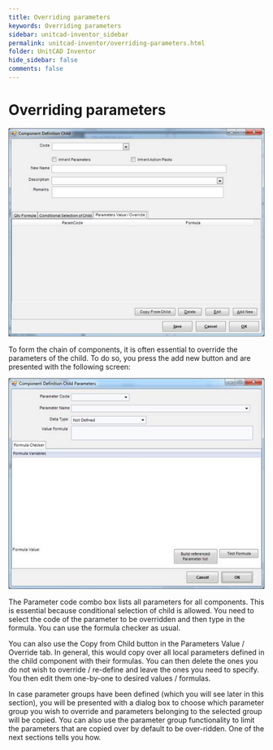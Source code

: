 ```yaml
---
title: Overriding parameters
keywords: Overriding parameters
sidebar: unitcad-inventor_sidebar
permalink: unitcad-inventor/overriding-parameters.html
folder: UnitCAD Inventor
hide_sidebar: false
comments: false
---
```

# Overriding parameters

![](/images/overriding-parameters.jpg)


To form the chain of components, it is often essential to override the parameters of the child. To do so, you press the add new button and are presented with the following screen:

![](/images/overriding-childparameters.jpg)

The Parameter code combo box lists all parameters for all components. This is essential because conditional selection of child is allowed.  You need to select the code of the parameter to be overridden and then type in the formula. You can use the formula checker as usual.

You can also use the Copy from Child button in the Parameters Value / Override tab. In general, this would copy over all local parameters defined in the child component with their formulas. You can then delete the ones you do not wish to override / re-define and leave the ones you need to specify. You then edit them one-by-one to desired values / formulas.

In case parameter groups have been defined (which you will see later in this section), you will be presented with a dialog box to choose which parameter group you wish to override and parameters belonging to the selected group will be copied.  You can also use the parameter group functionality to limit the parameters that are copied over by default to be over-ridden. One of the next sections tells you how.
